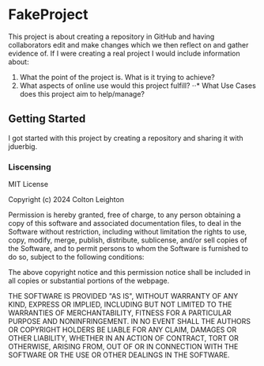 # FakeProject
This project is about creating a repository in GitHub and having collaborators edit and make changes which we then reflect on and gather evidence of. If I were creating a real project I would include information about: 
1. What the point of the project is. What is it trying to achieve?
2. What aspects of online use would this project fulfill?
⋅⋅* What Use Cases does this project aim to help/manage?

## Getting Started
I got started with this project by creating a repository and sharing it with jduerbig.

### Liscensing
MIT License

Copyright (c) 2024 Colton Leighton

Permission is hereby granted, free of charge, to any person obtaining a copy
of this software and associated documentation files, to deal
in the Software without restriction, including without limitation the rights
to use, copy, modify, merge, publish, distribute, sublicense, and/or sell
copies of the Software, and to permit persons to whom the Software is
furnished to do so, subject to the following conditions:

The above copyright notice and this permission notice shall be included in all
copies or substantial portions of the webpage.

THE SOFTWARE IS PROVIDED "AS IS", WITHOUT WARRANTY OF ANY KIND, EXPRESS OR
IMPLIED, INCLUDING BUT NOT LIMITED TO THE WARRANTIES OF MERCHANTABILITY,
FITNESS FOR A PARTICULAR PURPOSE AND NONINFRINGEMENT. IN NO EVENT SHALL THE
AUTHORS OR COPYRIGHT HOLDERS BE LIABLE FOR ANY CLAIM, DAMAGES OR OTHER
LIABILITY, WHETHER IN AN ACTION OF CONTRACT, TORT OR OTHERWISE, ARISING FROM,
OUT OF OR IN CONNECTION WITH THE SOFTWARE OR THE USE OR OTHER DEALINGS IN THE
SOFTWARE.

